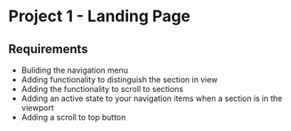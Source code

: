 # Project 1 - Landing Page

## Requirements

* Buliding the navigation menu
* Adding functionality to distinguish the section in view
* Adding the functionality to scroll to sections
* Adding an active state to your navigation items when a section is in the viewport
* Adding a scroll to top button
